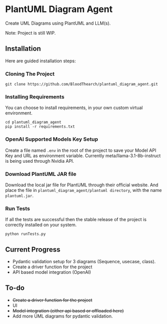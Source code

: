 
# PlantUML Diagram Agent

Create UML Diagrams using PlantUML and LLM(s).

Note: Project is still WIP.




## Installation

Here are guided installation steps:

### Cloning The Project

```
git clone https://github.com/BloodThearch/plantuml_diagram_agent.git
```

### Installing Requirements

You can choose to install requirements, in your own custom virtual environment.

```
cd plantuml_diagram_agent
pip install -r requirements.txt
```

### OpenAI Supported Models Key Setup

Create a file named `.env` in the root of the project to save your Model API Key and URL as environment variable. Currently meta/llama-3.1-8b-instruct is being used through Nvidia API.

### Download PlantUML JAR file

Download the local jar file for PlantUML through their official website. And place the file in `plantuml_diagram_agent/plantuml directory`, with the name `plantuml.jar`.

### Run Tests

If all the tests are successful then the stable release of the project is correctly installed on your system.

```
python runTests.py
```

## Current Progress

- Pydantic validation setup for 3 diagrams (Sequence, usecase, class).
- Create a driver function for the project
- API based model integration (OpenAI)

## To-do

- ~~Create a driver function for the project~~
- UI
- ~~Model integration (either api based or offloaded here)~~
- Add more UML diagrams for pydantic validation.